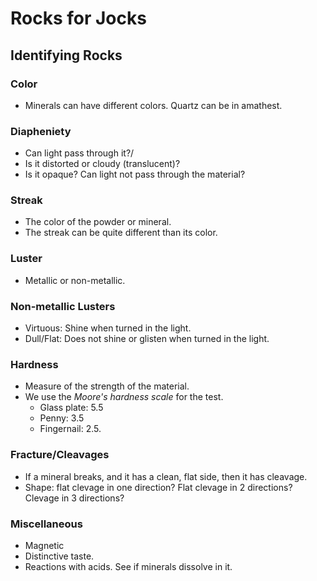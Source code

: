 # Rocks for Jocks





## Identifying Rocks

### Color

* Minerals can have different colors. Quartz can be in amathest.

### Diapheniety

* Can light pass through it?/
* Is it distorted or cloudy (translucent)?
* Is it opaque? Can light not pass through the material?

### Streak

* The color of the powder or mineral.
* The streak can be quite different than its color.

### Luster

* Metallic or non-metallic.

### Non-metallic Lusters

* Virtuous: Shine when turned in the light.
* Dull/Flat: Does not shine or glisten when turned in the light.

### Hardness

* Measure of the strength of the material.
* We use the _Moore's hardness scale_ for the test.
  * Glass plate: 5.5
  * Penny: 3.5
  * Fingernail: 2.5.

### Fracture/Cleavages

* If a mineral breaks, and it has a clean, flat side, then it has cleavage.
* Shape: flat clevage in one direction? Flat clevage in 2 directions? Clevage in 3 directions?

### Miscellaneous

* Magnetic
* Distinctive taste.
* Reactions with acids. See if minerals dissolve in it.
